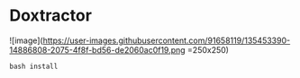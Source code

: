 # Doxtractor

![image](https://user-images.githubusercontent.com/91658119/135453390-14886808-2075-4f8f-bd56-de2060ac0f19.png =250x250)

`bash install`


